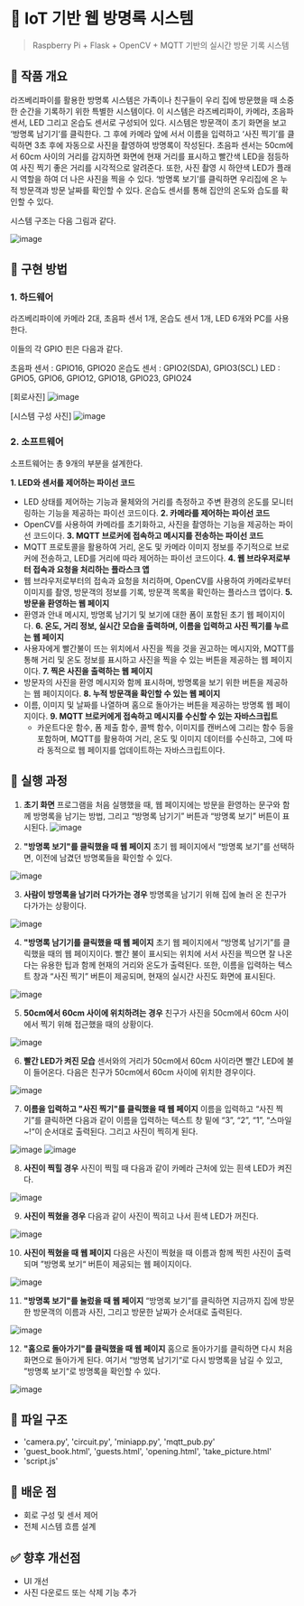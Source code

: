# 📱 IoT 기반 웹 방명록 시스템
> Raspberry Pi + Flask + OpenCV + MQTT 기반의 실시간 방문 기록 시스템

## 📌 작품 개요
라즈베리파이를 활용한 방명록 시스템은 가족이나 친구들이 우리 집에 방문했을 때 소중한 순간을 기록하기 위한 특별한 시스템이다. 이 시스템은 라즈베리파이, 카메라, 초음파 센서, LED 그리고 온습도 센서로 구성되어 있다. 시스템은 방문객이 초기 화면을 보고 ‘방명록 남기기‘를 클릭한다. 그 후에 카메라 앞에 서서 이름을 입력하고 ‘사진 찍기’를 클릭하면 3초 후에 자동으로 사진을 촬영하여 방명록이 작성된다. 초음파 센서는 50cm에서 60cm 사이의 거리를 감지하면 화면에 현재 거리를 표시하고 빨간색 LED을 점등하여 사진 찍기 좋은 거리를 시각적으로 알려준다. 또한, 사진 촬영 시 하얀색 LED가 플래시 역할을 하여 더 나은 사진을 찍을 수 있다. ‘방명록 보기’를 클릭하면 우리집에 온 누적 방문객과 방문 날짜를 확인할 수 있다. 온습도 센서를 통해 집안의 온도와 습도를 확인할 수 있다.

시스템 구조는 다음 그림과 같다.

![image](https://github.com/user-attachments/assets/c1d64019-34e1-4fb9-ace7-37fa30e728a8)


## 🧩 구현 방법
### 1. 하드웨어
라즈베리파이에 카메라 2대, 초음파 센서 1개, 온습도 센서 1개, LED 6개와 PC를 사용한다.

이들의 각 GPIO 핀은 다음과 같다.

초음파 센서 : GPIO16, GPIO20
온습도 센서 : GPIO2(SDA), GPIO3(SCL)
LED : GPIO5, GPIO6, GPIO12, GPIO18, GPIO23, GPIO24

[회로사진]
![image](https://github.com/user-attachments/assets/d2d0280d-95b2-4e38-894d-0fa348146f9b)

[시스템 구성 사진]
![image](https://github.com/user-attachments/assets/d59b5206-2d59-4ab2-a7ac-5f7bc1e2de8a)

### 2. 소프트웨어
소프트웨어는 총 9개의 부분을 설계한다.

**1. LED와 센서를 제어하는 파이선 코드**
   - LED 상태를 제어하는 기능과 물체와의 거리를 측정하고 주변 환경의 온도를 모니터링하는 기능을 제공하는 파이선 코드이다.
**2. 카메라를 제어하는 파이선 코드**
   - OpenCV를 사용하여 카메라를 초기화하고, 사진을 촬영하는 기능을 제공하는 파이선 코드이다.
**3. MQTT 브로커에 접속하고 메시지를 전송하는 파이선 코드**
   - MQTT 프로토콜을 활용하여 거리, 온도 및 카메라 이미지 정보를 주기적으로 브로커에 전송하고, LED를 거리에 따라 제어하는 파이선 코드이다.
**4. 웹 브라우저로부터 접속과 요청을 처리하는 플라스크 앱**
   - 웹 브라우저로부터의 접속과 요청을 처리하며, OpenCV를 사용하여 카메라로부터 이미지를 촬영, 방문객의 정보를 기록, 방문객 목록을 확인하는 플라스크 앱이다.
**5. 방문을 환영하는 웹 페이지**
   - 환영과 안내 메시지, 방명록 남기기 및 보기에 대한 폼이 포함된 초기 웹 페이지이다.
**6. 온도, 거리 정보, 실시간 모습을 출력하며, 이름을 입력하고 사진 찍기를 누르는 웹 페이지**
   - 사용자에게 빨간불이 뜨는 위치에서 사진을 찍을 것을 권고하는 메시지와, MQTT를 통해 거리 및 온도 정보를 표시하고 사진을 찍을 수 있는 버튼을 제공하는 웹 페이지이다.
**7. 찍은 사진을 출력하는 웹 페이지**
   - 방문자의 사진을 환영 메시지와 함께 표시하며, 방명록을 보기 위한 버튼을 제공하는 웹 페이지이다.
**8. 누적 방문객을 확인할 수 있는 웹 페이지**
   - 이름, 이미지 및 날짜를 나열하며 홈으로 돌아가는 버튼을 제공하는 방명록 웹 페이지이다.
**9. MQTT 브로커에게 접속하고 메시지를 수신할 수 있는 자바스크립트**
      - 카운트다운 함수, 폼 제출 함수, 콜백 함수, 이미지를 캔버스에 그리는 함수 등을 포함하며, MQTT를 활용하여 거리, 온도 및 이미지 데이터를 수신하고, 그에 따라 동적으로 웹 페이지를 업데이트하는 자바스크립트이다.


## 🎨 실행 과정
1. **초기 화면**
프로그램을 처음 실행했을 때, 웹 페이지에는 방문을 환영하는 문구와 함께 방명록을 남기는 방법, 그리고 “방명록 남기기” 버튼과 “방명록 보기” 버튼이 표시된다.
![image](https://github.com/user-attachments/assets/56ab0196-c552-48df-bd33-d49a7d80f5a4)

2. **"방명록 보기"를 클릭했을 때 웹 페이지**
초기 웹 페이지에서 “방명록 보기”를 선택하면, 이전에 남겼던 방명록들을 확인할 수 있다.

![image](https://github.com/user-attachments/assets/b28bc90f-4476-4d4d-8d72-2e587e0d8fa2)

3. **사람이 방명록을 남기러 다가가는 경우**
방명록을 남기기 위해 집에 놀러 온 친구가 다가가는 상황이다.

![image](https://github.com/user-attachments/assets/dfe74cd5-8a9d-4f11-998d-baa0088d10d7)

4. **"방명록 남기기를 클릭했을 때 웹 페이지**
초기 웹 페이지에서 “방명록 남기기”를 클릭했을 때의 웹 페이지이다.
빨간 불이 표시되는 위치에 서서 사진을 찍으면 잘 나온다는 유용한 팁과 함께 현재의 거리와 온도가 출력된다. 또한, 이름을 입력하는 텍스트 창과 “사진 찍기” 버튼이 제공되며, 현재의 실시간 사진도 화면에 표시된다.

![image](https://github.com/user-attachments/assets/45af80a4-64f8-4233-a85f-269abf63ab58)

5. **50cm에서 60cm 사이에 위치하려는 경우**
친구가 사진을 50cm에서 60cm 사이에서 찍기 위해 접근했을 때의 상황이다.

![image](https://github.com/user-attachments/assets/b46c7481-987e-4c53-80e0-8a1f9dbaa529)

6. **빨간 LED가 켜진 모습**
센서와의 거리가 50cm에서 60cm 사이라면 빨간 LED에 불이 들어온다. 다음은 친구가 50cm에서 60cm 사이에 위치한 경우이다.

![image](https://github.com/user-attachments/assets/cd29d0e2-fd66-4264-b2a0-443fae72bb4b)

7. **이름을 입력하고 "사진 찍기"를 클릭했을 때 웹 페이지**
이름을 입력하고 “사진 찍기”를 클릭하면 다음과 같이 이름을 입력하는 텍스트 창 밑에 “3”, “2”, “1”, “스마일~!“이 순서대로 출력된다. 그리고 사진이 찍히게 된다.

![image](https://github.com/user-attachments/assets/4b1c59f9-407e-4028-927b-4fbdec1885de)
![image](https://github.com/user-attachments/assets/a0cb7194-69e2-4c33-880c-956e8561777d)

8. **사진이 찍힐 경우**
사진이 찍힐 때 다음과 같이 카메라 근처에 있는 흰색 LED가 켜진다.

![image](https://github.com/user-attachments/assets/e8ae68b1-df76-4984-8847-34e8794d11f1)

9. **사진이 찍혔을 경우**
다음과 같이 사진이 찍히고 나서 흰색 LED가 꺼진다.

![image](https://github.com/user-attachments/assets/46c85de4-ebd5-4a86-8175-4737d1115ac5)

10. **사진이 찍혔을 때 웹 페이지**
다음은 사진이 찍혔을 때 이름과 함께 찍힌 사진이 출력되며 ”방명록 보기“ 버튼이 제공되는 웹 페이지이다.

![image](https://github.com/user-attachments/assets/194205b9-0486-451f-a3f7-ce0ce63720e9)

11. **"방명록 보기"를 눌렀을 때 웹 페이지**
“방명록 보기”를 클릭하면 지금까지 집에 방문한 방문객의 이름과 사진, 그리고 방문한 날짜가 순서대로 출력된다.

![image](https://github.com/user-attachments/assets/bd366996-aba7-4ca8-b4dd-5e3bd76fcc11)

12. **"홈으로 돌아가기"를 클릭했을 때 웹 페이지**
홈으로 돌아가기를 클릭하면 다시 처음 화면으로 돌아가게 된다. 여기서 “방명록 남기기“로 다시 방명록을 남길 수 있고, ”방명록 보기“로 방명록을 확인할 수 있다.

![image](https://github.com/user-attachments/assets/6a3387a9-f5c1-4438-9c54-f32cb7fa313e)


## 📁 파일 구조
- 'camera.py', 'circuit.py', 'miniapp.py', 'mqtt_pub.py'
- 'guest_book.html', 'guests.html', 'opening.html', 'take_picture.html'
- 'script.js'

## 🧠 배운 점
- 회로 구성 및 센서 제어
- 전체 시스템 흐름 설계

## ✅ 향후 개선점
- UI 개선
- 사진 다운로드 또는 삭제 기능 추가
